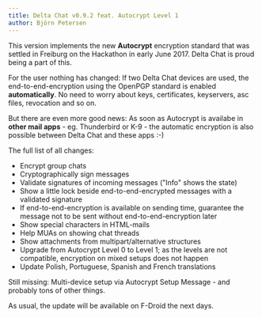 ```yaml
---
title: Delta Chat v0.9.2 feat. Autocrypt Level 1
author: Björn Petersen
---
```


This version implements the new **Autocrypt** encryption standard that was settled in Freiburg on the Hackathon in early June 2017.
Delta Chat is proud being a part of this.

For the user nothing has changed: If two Delta Chat devices are used, the end-to-end-encryption using the OpenPGP standard is enabled **automatically**.
No need to worry about keys, certificates, keyservers, asc files, revocation and so on.

But there are even more good news: As soon as Autocrypt is availabe in **other mail apps** - eg. Thunderbird or K-9 - the automatic encryption is also possible between Delta Chat and these apps :-)

The full list of all changes:

* Encrypt group chats
* Cryptographically sign messages
* Validate signatures of incoming messages ("Info" shows the state)
* Show a little lock beside end-to-end-encrypted messages with a validated signature
* If end-to-end-encryption is available on sending time, guarantee the message not to be sent without end-to-end-encryption later
* Show special characters in HTML-mails
* Help MUAs on showing chat threads
* Show attachments from multipart/alternative structures
* Upgrade from Autocrypt Level 0 to Level 1; as the levels are not compatible, encryption on mixed setups does not happen
* Update Polish, Portuguese, Spanish and French translations

Still missing: Multi-device setup via Autocrypt Setup Message - and probably tons of other things.

As usual, the update will be available on F-Droid the next days.

